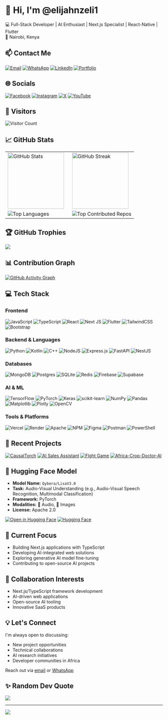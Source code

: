 # 👋 Hi, I'm @elijahnzeli1  
💻 Full-Stack Developer | AI Enthusiast | Next.js Specialist | React-Native | Flutter  
📍 Nairobi, Kenya  

## 📫 Contact Me
[![Email](https://img.shields.io/badge/Email-elijahnzeli924%40gmail.com-blue?style=flat&logo=gmail)](mailto:elijahnzeli924@gmail.com)
[![WhatsApp](https://img.shields.io/badge/WhatsApp-%2B254741905247-brightgreen?style=flat&logo=whatsapp)](https://wa.me/+254741905247)
[![LinkedIn](https://img.shields.io/badge/LinkedIn-Connect-blue?style=flat&logo=linkedin)](https://www.linkedin.com/in/elijah-nzeli)
[![Portfolio](https://img.shields.io/badge/Portfolio-Visit%20My%20Site-ff69b4?style=flat)](https://elijahnzeli1.github.io/PortifolioEN/)

## 🌐 Socials
[![Facebook](https://img.shields.io/badge/Facebook-%231877F2.svg?logo=Facebook&logoColor=white)](https://facebook.com/srpnthuku) 
[![Instagram](https://img.shields.io/badge/Instagram-%23E4405F.svg?logo=Instagram&logoColor=white)](https://instagram.com/nzelielijah) 
[![X](https://img.shields.io/badge/X-black.svg?logo=X&logoColor=white)](https://x.com/NzeliElijah) 
[![YouTube](https://img.shields.io/badge/YouTube-%23FF0000.svg?logo=YouTube&logoColor=white)](https://youtube.com/@N.E.N-org) 

## 👀 Visitors
![Visitor Count](https://komarev.com/ghpvc/?username=elijahnzeli1&color=blueviolet)

## 📈 GitHub Stats
<table align="center">
  <tr>
    <td width="50%">
      <img height="180em" src="https://github-readme-stats.vercel.app/api?username=elijahnzeli1&show_icons=true&theme=algolia&include_all_commits=true&count_private=true" alt="GitHub Stats" />
    </td>
    <td width="50%">
      <img height="180em" src="https://nirzak-streak-stats.vercel.app/?user=elijahnzeli1&theme=dark&hide_border=false" alt="GitHub Streak" />
    </td>
  </tr>
  <tr>
    <td width="50%">
      <img src="https://github-readme-stats.vercel.app/api/top-langs/?username=elijahnzeli1&layout=compact&theme=radical&hide_border=true&langs_count=8&hide=html,css" alt="Top Languages" />
    </td>
    <td width="50%">
      <img src="https://github-contributor-stats.vercel.app/api?username=elijahnzeli1&limit=5&theme=dark&combine_all_yearly_contributions=true" alt="Top Contributed Repos" />
    </td>
  </tr>
</table>

## 🏆 GitHub Trophies
![](https://github-profile-trophy.vercel.app/?username=elijahnzeli1&theme=radical&no-frame=false&no-bg=true&margin-w=4)

## 📊 Contribution Graph
[![GitHub Activity Graph](https://github-readme-activity-graph.vercel.app/graph?username=elijahnzeli1&theme=react-dark&bg_color=0D1117&hide_border=true&area=true&custom_title=Contribution+Timeline)](https://github.com/ashutosh00710/github-readme-activity-graph)

## 💻 Tech Stack

### Frontend
![JavaScript](https://img.shields.io/badge/javascript-%23323330.svg?style=for-the-badge&logo=javascript&logoColor=%23F7DF1E) 
![TypeScript](https://img.shields.io/badge/typescript-%23007ACC.svg?style=for-the-badge&logo=typescript&logoColor=white) 
![React](https://img.shields.io/badge/React-61DAFB?logo=react&logoColor=white&style=for-the-badge)
![Next JS](https://img.shields.io/badge/Next-black?style=for-the-badge&logo=next.js&logoColor=white) 
![Flutter](https://img.shields.io/badge/Flutter-%2302569B.svg?style=for-the-badge&logo=Flutter&logoColor=white) 
![TailwindCSS](https://img.shields.io/badge/tailwindcss-%2338B2AC.svg?style=for-the-badge&logo=tailwind-css&logoColor=white) 
![Bootstrap](https://img.shields.io/badge/bootstrap-%238511FA.svg?style=for-the-badge&logo=bootstrap&logoColor=white)

### Backend & Languages
![Python](https://img.shields.io/badge/python-3670A0?style=for-the-badge&logo=python&logoColor=ffdd54) 
![Kotlin](https://img.shields.io/badge/kotlin-%237F52FF.svg?style=for-the-badge&logo=kotlin&logoColor=white) 
![C++](https://img.shields.io/badge/c++-%2300599C.svg?style=for-the-badge&logo=c%2B%2B&logoColor=white) 
![NodeJS](https://img.shields.io/badge/node.js-6DA55F?style=for-the-badge&logo=node.js&logoColor=white) 
![Express.js](https://img.shields.io/badge/express.js-%23404d59.svg?style=for-the-badge&logo=express&logoColor=%2361DAFB) 
![FastAPI](https://img.shields.io/badge/FastAPI-005571?style=for-the-badge&logo=fastapi) 
![NestJS](https://img.shields.io/badge/nestjs-%23E0234E.svg?style=for-the-badge&logo=nestjs&logoColor=white)

### Databases
![MongoDB](https://img.shields.io/badge/MongoDB-%234ea94b.svg?style=for-the-badge&logo=mongodb&logoColor=white) 
![Postgres](https://img.shields.io/badge/postgres-%23316192.svg?style=for-the-badge&logo=postgresql&logoColor=white) 
![SQLite](https://img.shields.io/badge/sqlite-%2307405e.svg?style=for-the-badge&logo=sqlite&logoColor=white) 
![Redis](https://img.shields.io/badge/redis-%23DD0031.svg?style=for-the-badge&logo=redis&logoColor=white) 
![Firebase](https://img.shields.io/badge/firebase-%23039BE5.svg?style=for-the-badge&logo=firebase) 
![Supabase](https://img.shields.io/badge/Supabase-3ECF8E?style=for-the-badge&logo=supabase&logoColor=white)

### AI & ML
![TensorFlow](https://img.shields.io/badge/TensorFlow-%23FF6F00.svg?style=for-the-badge&logo=TensorFlow&logoColor=white) 
![PyTorch](https://img.shields.io/badge/PyTorch-%23EE4C2C.svg?style=for-the-badge&logo=PyTorch&logoColor=white) 
![Keras](https://img.shields.io/badge/Keras-%23D00000.svg?style=for-the-badge&logo=Keras&logoColor=white) 
![scikit-learn](https://img.shields.io/badge/scikit--learn-%23F7931E.svg?style=for-the-badge&logo=scikit-learn&logoColor=white) 
![NumPy](https://img.shields.io/badge/numpy-%23013243.svg?style=for-the-badge&logo=numpy&logoColor=white) 
![Pandas](https://img.shields.io/badge/pandas-%23150458.svg?style=for-the-badge&logo=pandas&logoColor=white) 
![Matplotlib](https://img.shields.io/badge/Matplotlib-%23ffffff.svg?style=for-the-badge&logo=Matplotlib&logoColor=black) 
![Plotly](https://img.shields.io/badge/Plotly-%233F4F75.svg?style=for-the-badge&logo=plotly&logoColor=white) 
![OpenCV](https://img.shields.io/badge/opencv-%23white.svg?style=for-the-badge&logo=opencv&logoColor=white)

### Tools & Platforms
![Vercel](https://img.shields.io/badge/vercel-%23000000.svg?style=for-the-badge&logo=vercel&logoColor=white) 
![Render](https://img.shields.io/badge/Render-%46E3B7.svg?style=for-the-badge&logo=render&logoColor=white) 
![Apache](https://img.shields.io/badge/apache-%23D42029.svg?style=for-the-badge&logo=apache&logoColor=white) 
![NPM](https://img.shields.io/badge/NPM-%23CB3837.svg?style=for-the-badge&logo=npm&logoColor=white) 
![Figma](https://img.shields.io/badge/figma-%23F24E1E.svg?style=for-the-badge&logo=figma&logoColor=white) 
![Postman](https://img.shields.io/badge/Postman-FF6C37?style=for-the-badge&logo=postman&logoColor=white) 
![PowerShell](https://img.shields.io/badge/PowerShell-%235391FE.svg?style=for-the-badge&logo=powershell&logoColor=white)

## 🚀 Recent Projects

[![CausalTorch](https://github-readme-stats.vercel.app/api/pin/?username=elijahnzeli1&repo=CausalTorch&theme=dark)](https://github.com/elijahnzeli1/CausalTorch)
[![AI Sales Assistant](https://github-readme-stats.vercel.app/api/pin/?username=elijahnzeli1&repo=salesai&theme=dark)](https://github.com/elijahnzeli1/salesai)
[![Flght Game](https://github-readme-stats.vercel.app/api/pin/?username=elijahnzeli1&repo=FlightSim&theme=dark)](https://github.com/elijahnzeli1/FlightSim)
[![Africa-Crop-Doctor-AI](https://github-readme-stats.vercel.app/api/pin/?username=elijahnzeli1&repo=Africa-Crop-Doctor-AI&theme=dark)](https://github.com/elijahnzeli1/Africa-Crop-Doctor-AI)

## 🤗 Hugging Face Model

- **Model Name:** `Qybera/LisaV3.0`  
- **Task:** Audio-Visual Understanding (e.g., Audio-Visual Speech Recognition, Multimodal Classification)
- **Framework:** PyTorch
- **Modalities:** 🎵 Audio, 📸 Images
- **License:** Apache 2.0

[![Open in Hugging Face](https://img.shields.io/badge/Open%20in-Hugging%20Face-orange)](https://huggingface.co/Qybera/LisaV3.0)
[![Hugging Face](https://img.shields.io/badge/🤗%20Hugging%20Face-Model%20Hub-blue)](https://huggingface.co/Qybera/LisaV3.0)

## 🎯 Current Focus

- Building Next.js applications with TypeScript
- Developing AI-integrated web solutions
- Exploring generative AI model fine-tuning
- Contributing to open-source AI projects

## 🤝 Collaboration Interests

- Next.js/TypeScript framework development
- AI-driven web applications
- Open-source AI tooling
- Innovative SaaS products

## 💡 Let's Connect

I'm always open to discussing:
- New project opportunities
- Technical collaborations
- AI research initiatives
- Developer communities in Africa

Reach out via [email](mailto:elijahnzeli924@gmail.com) or [WhatsApp](https://wa.me/+254741905247)

## ✨ Random Dev Quote
![](https://quotes-github-readme.vercel.app/api?type=horizontal&theme=light)

---
[![](https://visitcount.itsvg.in/api?id=elijahnzeli1&icon=3&color=0)](https://visitcount.itsvg.in)

<!-- Proudly created with GPRM ( https://gprm.itsvg.in ) -->
